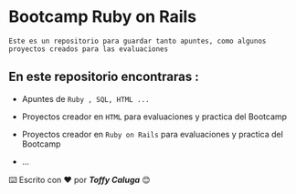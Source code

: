 # Bootcamp Ruby on Rails

    Este es un repositorio para guardar tanto apuntes, como algunos proyectos creados para las evaluaciones

## En este repositorio encontraras :

- Apuntes de `Ruby , SQL, HTML ...`
- Proyectos creador en `HTML` para evaluaciones y practica del Bootcamp
- Proyectos creador en `Ruby on Rails` para evaluaciones y practica del Bootcamp

- ...

⌨️ Escrito con ❤️ por **_Toffy Caluga_** 😊

